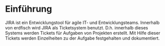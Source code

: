 # Einführung

JIRA ist ein Entwicklungstool für agile IT- und Entwicklungsteams. Innerhalb von erdfisch wird JIRA als Ticketsystem benutzt. D.h. innerhalb dieses Systems werden Tickets für Aufgaben von Projekten erstellt. Mit Hilfe dieser Tickets werden Einzelheiten zu der Aufgabe festgehalten und dokumentiert. 



